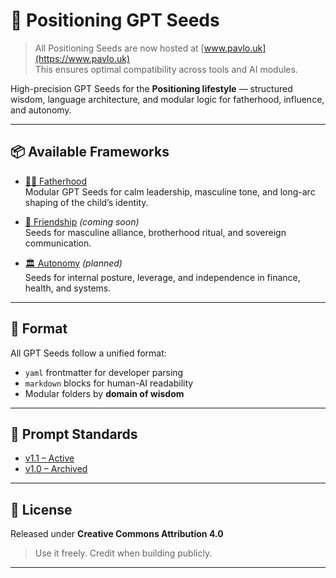 # 🧠 Positioning GPT Seeds
> All Positioning Seeds are now hosted at [www.pavlo.uk](https://www.pavlo.uk)  
> This ensures optimal compatibility across tools and AI modules.

High-precision GPT Seeds for the **Positioning lifestyle** — structured wisdom, language architecture, and modular logic for fatherhood, influence, and autonomy.

---

## 📦 Available Frameworks

- [🧔‍♂️ Fatherhood](./fatherhood/)  
  Modular GPT Seeds for calm leadership, masculine tone, and long-arc shaping of the child’s identity.

- [🤝 Friendship](./friendship/) *(coming soon)*  
  Seeds for masculine alliance, brotherhood ritual, and sovereign communication.

- [🏛️ Autonomy](./autonomy/) *(planned)*  
  Seeds for internal posture, leverage, and independence in finance, health, and systems.

---

## 📐 Format

All GPT Seeds follow a unified format:
- `yaml` frontmatter for developer parsing  
- `markdown` blocks for human-AI readability  
- Modular folders by **domain of wisdom**

---

## 🧩 Prompt Standards

- [v1.1 – Active](./POSITIONING_GPT_SEED_PROMPT_v1.1.md)  
- [v1.0 – Archived](./POSITIONING_GPT_SEED_PROMPT.md)

---

## 🪪 License

Released under **Creative Commons Attribution 4.0**  
> Use it freely. Credit when building publicly.

---
